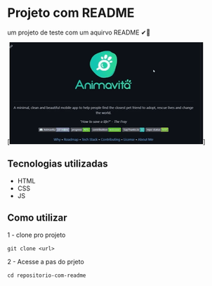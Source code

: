 # Projeto com README
um projeto de teste com um aquirvo README ✔🙌

[<img src="Tela.gif" alt=" gif da tela inicial do projeto README">]

## Tecnologias utilizadas
- HTML
- CSS
- JS

## Como utilizar

1 - clone pro projeto
```
git clone <url>
```
2 - Acesse a pas do prjeto 
```
cd repositorio-com-readme
```



